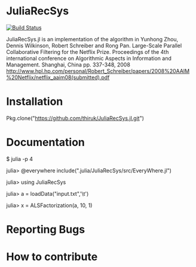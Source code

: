 # JuliaRecSys

[![Build Status](https://travis-ci.org/abhi123link/JuliaRecSys.jl.png)](https://travis-ci.org/abhi123link/JuliaRecSys.jl)

JuliaRecSys.jl is an implementation of the algorithm in 
Yunhong Zhou, Dennis Wilkinson, Robert Schreiber and Rong Pan. Large-Scale Parallel Collaborative Filtering for the Netflix Prize. Proceedings of the 4th international conference on Algorithmic Aspects in Information and Management. Shanghai, China pp. 337-348, 2008
http://www.hpl.hp.com/personal/Robert_Schreiber/papers/2008%20AAIM%20Netflix/netflix_aaim08(submitted).pdf

# Installation

Pkg.clone("https://github.com/thiruk/JuliaRecSys.jl.git")


# Documentation

$ julia -p 4

julia> @everywhere include(".julia/JuliaRecSys/src/EveryWhere.jl")

julia> using JuliaRecSys

julia> a = loadData("input.txt",'\t')

julia> x = ALSFactorization(a, 10, 1)


# Reporting Bugs

# How to contribute

